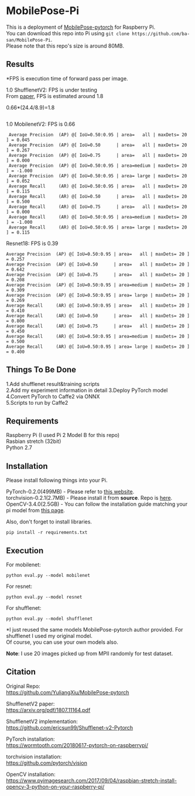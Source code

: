 # MobilePose-Pi

 This is a deployment of [MobilePose-pytorch](https://github.com/YuliangXiu/MobilePose-pytorch) for Raspberry Pi.  
 You can download this repo into Pi using ```git clone https://github.com/ba-san/MobilePose-Pi```.  
 Please note that this repo's size is around 80MB.
## Results
*FPS is execution time of forward pass per image.

1.0 ShufflenetV2: FPS is under testing  
From [paper](https://arxiv.org/pdf/1807.11164.pdf), FPS is estimated around 1.8

0.66*(24.4/8.9)=1.8
```shell 

```

1.0 MobilenetV2: FPS is 0.66
```shell
 Average Precision  (AP) @[ IoU=0.50:0.95 | area=   all | maxDets= 20 ] = 0.045
 Average Precision  (AP) @[ IoU=0.50      | area=   all | maxDets= 20 ] = 0.267
 Average Precision  (AP) @[ IoU=0.75      | area=   all | maxDets= 20 ] = 0.000
 Average Precision  (AP) @[ IoU=0.50:0.95 | area=medium | maxDets= 20 ] = -1.000
 Average Precision  (AP) @[ IoU=0.50:0.95 | area= large | maxDets= 20 ] = 0.052
 Average Recall     (AR) @[ IoU=0.50:0.95 | area=   all | maxDets= 20 ] = 0.115
 Average Recall     (AR) @[ IoU=0.50      | area=   all | maxDets= 20 ] = 0.500
 Average Recall     (AR) @[ IoU=0.75      | area=   all | maxDets= 20 ] = 0.000
 Average Recall     (AR) @[ IoU=0.50:0.95 | area=medium | maxDets= 20 ] = -1.000
 Average Recall     (AR) @[ IoU=0.50:0.95 | area= large | maxDets= 20 ] = 0.115
 ```
 
 Resnet18: FPS is 0.39
 ```shell
 Average Precision  (AP) @[ IoU=0.50:0.95 | area=   all | maxDets= 20 ] = 0.257
 Average Precision  (AP) @[ IoU=0.50      | area=   all | maxDets= 20 ] = 0.642
 Average Precision  (AP) @[ IoU=0.75      | area=   all | maxDets= 20 ] = 0.208
 Average Precision  (AP) @[ IoU=0.50:0.95 | area=medium | maxDets= 20 ] = 0.309
 Average Precision  (AP) @[ IoU=0.50:0.95 | area= large | maxDets= 20 ] = 0.269
 Average Recall     (AR) @[ IoU=0.50:0.95 | area=   all | maxDets= 20 ] = 0.410
 Average Recall     (AR) @[ IoU=0.50      | area=   all | maxDets= 20 ] = 0.800
 Average Recall     (AR) @[ IoU=0.75      | area=   all | maxDets= 20 ] = 0.450
 Average Recall     (AR) @[ IoU=0.50:0.95 | area=medium | maxDets= 20 ] = 0.500
 Average Recall     (AR) @[ IoU=0.50:0.95 | area= large | maxDets= 20 ] = 0.400
 ```
 
## Things To Be Done  
1.Add shufflenet result&training scripts  
2.Add my experiment information in detail
3.Deploy PyTorch model  
4.Convert PyTorch to Caffe2 via ONNX  
5.Scripts to run by Caffe2  
 
## Requirements

 Raspberry Pi (I used Pi 2 Model B for this repo)  
 Rasbian stretch (32bit)  
 Python 2.7  

## Installation
Please install following things into your Pi.

PyTorch-0.2.0(499MB) - Please refer to [this website](https://wormtooth.com/20180617-pytorch-on-raspberrypi/).  
torchvision-0.2.1(2.7MB)  - Please install it from **source**. Repo is [here](https://github.com/pytorch/vision).  
OpenCV-3.4.0(2.5GB) - You can follow the installation guide matching your pi model from [this page](https://www.pyimagesearch.com/opencv-tutorials-resources-guides/).   

Also, don't forget to install libraries.
```shell
pip install -r requirements.txt
```
 
## Execution
For mobilenet:   
 ```shell
python eval.py --model mobilenet
```
For resnet:  
```shell
python eval.py --model resnet
```
For shufflenet:  
```shell
python eval.py --model shufflenet
```
 
 *I just reused the same models MobilePose-pytorch author provided. For shufflenet I used my original model.  
 Of course, you can use your own models also.
 
**Note**: I use 20 images picked up from MPII randomly for test dataset.
 
## Citation

Original Repo:  
https://github.com/YuliangXiu/MobilePose-pytorch  

ShufflenetV2 paper:  
https://arxiv.org/pdf/1807.11164.pdf

ShufflenetV2 implementation:  
https://github.com/ericsun99/Shufflenet-v2-Pytorch

PyTorch installation:  
https://wormtooth.com/20180617-pytorch-on-raspberrypi/

torchvision installation:  
https://github.com/pytorch/vision  

OpenCV installation:  
https://www.pyimagesearch.com/2017/09/04/raspbian-stretch-install-opencv-3-python-on-your-raspberry-pi/  
